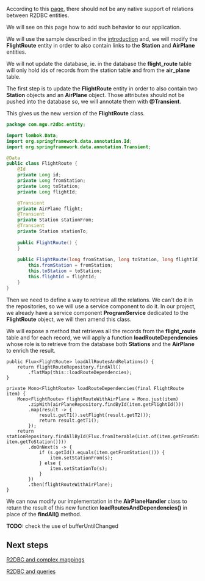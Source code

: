 According to this [page](https://github.com/spring-projects/spring-data-r2dbc/issues/356), 
there should not be any native support of relations between R2DBC entities.

We will see on this page how to add such behavior to our application.

We will use the sample described in the [introduction](01-r2dbc-introduction.md) and, we will 
modify the **FlightRoute** entity in order to also contain links to the **Station** and 
**AirPlane** entities.

We will not update the database, ie. in the database the **flight_route** table will only hold
ids of records from the station table and from the **air_plane** table.

The first step is to update the **FlightRoute** entity in order to also contain two **Station**
objects and an **AirPlane** object. Those attributes should not be pushed into the database so,
we will annotate them with **@Transient**.

This gives us the new version of the **FlightRoute** class.
```java
package com.mgu.r2dbc.entity;

import lombok.Data;
import org.springframework.data.annotation.Id;
import org.springframework.data.annotation.Transient;

@Data
public class FlightRoute {
    @Id
    private Long id;
    private Long fromStation;
    private Long toStation;
    private Long flightId;

    @Transient
    private AirPlane flight;
    @Transient
    private Station stationFrom;
    @Transient
    private Station stationTo;
  
    public FlightRoute() {
    }
  
    public FlightRoute(long fromStation, long toStation, long flightId) {
        this.fromStation = fromStation;
        this.toStation = toStation;
        this.flightId = flightId;
    }
}
```

Then we need to define a way to retrieve all the relations. We can't do it in the repositories, so we will use a service 
component to do it. In our project, we already have a service component **ProgramService** dedicated to the **FlightRoute**
object, we will then amend this class.

We will expose a method that retrieves all the records from the **flight_route** table and for each record, we will apply 
a function **loadRouteDependencies** whose role is to retrieve from the database both **Stations** and the **AirPlane**
to enrich the result.

```
public Flux<FlightRoute> loadAllRoutesAndRelations() {
    return flightRouteRepository.findAll()
        .flatMap(this::loadRouteDependencies);
}

private Mono<FlightRoute> loadRouteDependencies(final FlightRoute item) {
    Mono<FlightRoute> flightRouteWithAirPlane = Mono.just(item)
        .zipWith(airPlaneRepository.findById(item.getFlightId()))
        .map(result -> {
            result.getT1().setFlight(result.getT2());
            return result.getT1();
        });
    return stationRepository.findAllById(Flux.fromIterable(List.of(item.getFromStation(), item.getToStation())))
        .doOnNext(s -> {
            if (s.getId().equals(item.getFromStation())) {
                item.setStationFrom(s);
            } else {
                item.setStationTo(s);
            }
        })
        .then(flightRouteWithAirPlane);
}
```

We can now modify our implementation in the **AirPlaneHandler** class to return the result of this new function 
**loadRoutesAndDependencies()** in place of the **findAll()** method.


**TODO:** check the use of bufferUntilChanged

## Next steps

[R2DBC and complex mappings](05-r2dbc-complex-mappings.md)

[R2DBC and queries](06-r2dbc-queries.md)
